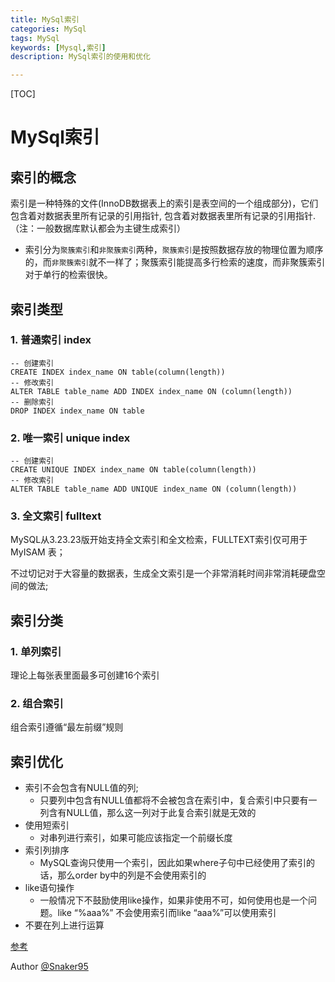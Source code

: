 ```yaml
---
title: MySql索引
categories: MySql
tags: MySql
keywords: [Mysql,索引]
description: MySql索引的使用和优化

---
```


[TOC]

# MySql索引

## 索引的概念

索引是一种特殊的文件(InnoDB数据表上的索引是表空间的一个组成部分)，它们包含着对数据表里所有记录的引用指针, 包含着对数据表里所有记录的引用指针. （注：一般数据库默认都会为主键生成索引）

* 索引分为`聚簇索引`和`非聚簇索引`两种，`聚簇索引`是按照数据存放的物理位置为顺序的，而`非聚簇索引`就不一样了；聚簇索引能提高多行检索的速度，而非聚簇索引对于单行的检索很快。

## 索引类型

### 1. 普通索引 index

```Mysql
-- 创建索引
CREATE INDEX index_name ON table(column(length))
-- 修改索引
ALTER TABLE table_name ADD INDEX index_name ON (column(length))
-- 删除索引
DROP INDEX index_name ON table
```

### 2. 唯一索引 unique index

```Mysql
-- 创建索引
CREATE UNIQUE INDEX index_name ON table(column(length))
-- 修改索引
ALTER TABLE table_name ADD UNIQUE index_name ON (column(length))
```

### 3. 全文索引 fulltext

MySQL从3.23.23版开始支持全文索引和全文检索，FULLTEXT索引仅可用于 MyISAM 表；

不过切记对于大容量的数据表，生成全文索引是一个非常消耗时间非常消耗硬盘空间的做法;

## 索引分类

### 1. 单列索引

理论上每张表里面最多可创建16个索引

### 2. 组合索引

组合索引遵循“最左前缀”规则



## 索引优化

* 索引不会包含有NULL值的列; 
  * 只要列中包含有NULL值都将不会被包含在索引中，复合索引中只要有一列含有NULL值，那么这一列对于此复合索引就是无效的
* 使用短索引
  * 对串列进行索引，如果可能应该指定一个前缀长度
* 索引列排序
  * MySQL查询只使用一个索引，因此如果where子句中已经使用了索引的话，那么order by中的列是不会使用索引的
* like语句操作
  * 一般情况下不鼓励使用like操作，如果非使用不可，如何使用也是一个问题。like “%aaa%” 不会使用索引而like “aaa%”可以使用索引
* 不要在列上进行运算

[参考](https://www.cnblogs.com/doudouxiaoye/p/5831449.html)



Author [@Snaker95][1]

[1]: http://www.sharedsea.com